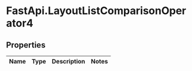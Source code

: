 # FastApi.LayoutListComparisonOperator4

## Properties
Name | Type | Description | Notes
------------ | ------------- | ------------- | -------------
